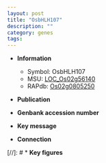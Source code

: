 ```yaml
---
layout: post
title: "OsbHLH107"
description: ""
category: genes
tags: 
---
```


* **Information**  
    + Symbol: OsbHLH107  
    + MSU: [LOC_Os02g56140](http://rice.uga.edu/cgi-bin/ORF_infopage.cgi?orf=LOC_Os02g56140)  
    + RAPdb: [Os02g0805250](http://rapdb.dna.affrc.go.jp/viewer/gbrowse_details/irgsp1?name=Os02g0805250)  

* **Publication**  

* **Genbank accession number**  

* **Key message**  

* **Connection**  

[//]: # * **Key figures**  


